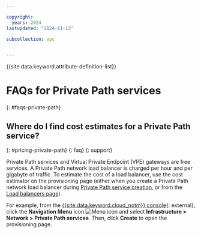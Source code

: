 ```yaml
---

copyright:
  years: 2024
lastupdated: "2024-11-13"

subcollection: vpc


---
```


{{site.data.keyword.attribute-definition-list}}

# FAQs for Private Path services
{: #faqs-private-path}

## Where do I find cost estimates for a Private Path service?
{: #pricing-private-path}
{: faq}
{: support}

Private Path services and Virtual Private Endpoint (VPE) gateways are free services. A Private Path network load balancer is charged per hour and per gigabyte of traffic. To estimate the cost of a load balancer, use the cost estimator on the provisioning page (either when you create a Private Path network load balancer during [Private Path service creation](/infrastructure/provision/privatePathService), or from the [Load balancers page](/infrastructure/network/loadBalancers)).

For example, from the [{{site.data.keyword.cloud_notm}} console](/login){: external}, click the **Navigation Menu** icon ![Menu icon](../../icons/icon_hamburger.svg) and select **Infrastructure > Network > Private Path services**. Then, click **Create** to open the provisioning page. 
